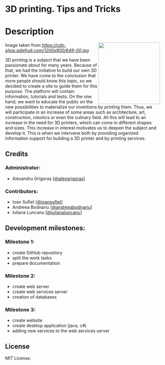 # 3D printing. Tips and Tricks

# Description
<img align="right" width="200px" src="https://cdn-shop.adafruit.com/1200x900/649-00.jpg" />

Image taken from <i>https://cdn-shop.adafruit.com/1200x900/649-00.jpg</i>

3D printing is a subject that we have been passionate about for many years. Because of that, we had the initiative to build our own 3D printer. We have come to the conclusion that more people should know this topic, so we decided to create a site to guide them for this purpose. The platform will contain information, tutorials and tests. On the one hand, we want to educate the public on the new possibilities to materialize our inventions by printing them. Thus, we will participate in an increase of some areas such as architecture, art, construction, robotics or even the culinary field. All this will lead to an increase in the need for 3D printers, which can come in different shapes and sizes. This increase in interest motivates us to deepen the subject and develop it. This is when we intervene both by providing organized information support for building a 3D printer and by printing services.

## Credits

### Administrator: 
* Alexandru Grigoraș [[@alexgrigoras](https://github.com/alexgrigoras)]

### Contributors: 
* Ioan Suflet [[@ioansuflet](https://github.com/ioansuflet)]
* Andreea Bodnariu [[@andreeabodnariu](https://github.com/andreeabodnariu)]
* Iuliana Luncanu [[@iulianaluncanu](https://github.com/iulianaluncanu)]

## Development milestones:

### Milestone 1:
- create GitHub repository
- split the work tasks
- prepare documentation

### Milestone 2:
- create web server
- create web services server
- creation of databases

### Milestone 3:
- create website
- create desktop application (java, c#)
- adding new services to the web services server

## License
MIT License.
